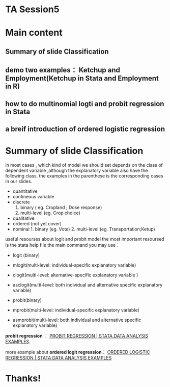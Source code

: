 TA Session5
================

Main content
============

Summary of slide Classification
-------------------------------

demo two examples： Ketchup and Employment(Ketchup in Stata and Employment in R)
--------------------------------------------------------------------------------

how to do multinomial logti and probit regression in Stata
----------------------------------------------------------

a breif introduction of ordered logistic regression
---------------------------------------------------

Summary of slide **Classification**
===================================

in most cases , which kind of model we should set depends on the class of dependent variable ,although the explanatory variable also have the following class. the examples in the parenthese is the corresponding cases in our slides.

-   quantitative
 -   contineous variable
 -   discrete
     1.  binary ( eg. Cropland ; Dose response)
     2.  multi-level (eg. Crop choice)
-   qualitative
  -   ordered (not yet cover)
  -   nominal
     1.  binary (eg. Vote)
     2.  multi-level (eg. Transportation;Ketup)

useful resourses about logit and probit model the most important resoursed is the stata help file the main command you may use：
-   logit (binary)
-   mlogit(multi-level: individual-specific explanatory variable)
-   clogit(multi-level: alternative-specific explanatory variable )
-   asclogit(multi-level: both individual and alternative specific explanatory variable)

-   probit(binary)
-   mprobit(multi-level: individual-specific explanatory variable)
-   asmprobit(multi-level: both individual and alternative specific explanatory variable)

**probit regression** ： [PROBIT REGRESSION | STATA DATA ANALYSIS EXAMPLES](https://stats.idre.ucla.edu/stata/dae/probit-regression/).

more example about **ordered logit regression**： [ORDERED LOGISTIC REGRESSION | STATA DATA ANALYSIS EXAMPLES](https://stats.idre.ucla.edu/stata/dae/ordered-logistic-regression/)

Thanks!
=======
